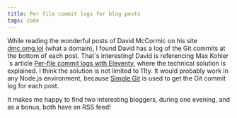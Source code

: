 ```yaml
---
title: Per file commit logs for blog posts
tags: code
---
```

While reading the wonderful posts of David McCormic on his site [dmc.omg.lol](https://dmc.omg.lol/posts/) (what a domain), I found David has a log of the Git commits at the bottom of each post. That´s interesting! David is referencing Max Kohler´s article [Per-file commit logs with Eleventy](https://www.maxkohler.com/posts/per-file-commit-history-with-eleventy/), where the technical solution is explained. I think the solution is not limited to 11ty. It would probably work in any Node.js environment, because [Simple Git](https://www.npmjs.com/package/simple-git) is used to get the Git commit log for each post.

It makes me happy to find two interesting bloggers, during one evening, and as a bonus, both have an RSS feed!